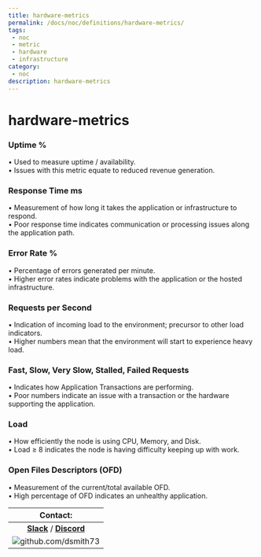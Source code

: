 ```yaml
---
title: hardware-metrics
permalink: /docs/noc/definitions/hardware-metrics/
tags: 
 - noc
 - metric
 - hardware
 - infrastructure
category:
 - noc
description: hardware-metrics
---
```


# hardware-metrics  

### Uptime %  
  •	Used to measure uptime / availability.  
  •	Issues with this metric equate to reduced revenue generation.  
### Response Time ms  
  •	Measurement of how long it takes the application or infrastructure to respond.  
  •	Poor response time indicates communication or processing issues along the application path.  
### Error Rate %  
  •	Percentage of errors generated per minute.  
  •	Higher error rates indicate problems with the application or the hosted infrastructure.  
### Requests per Second  
  •	Indication of incoming load to the environment; precursor to other load indicators.  
  •	Higher numbers mean that the environment will start to experience heavy load.  
### Fast, Slow, Very Slow, Stalled, Failed Requests  
  •	Indicates how Application Transactions are performing.  
  •	Poor numbers indicate an issue with a transaction or the hardware supporting the application.  
### Load  
  •	How efficiently the node is using CPU, Memory, and Disk.  
  •	Load ≥ 8 indicates the node is having difficulty keeping up with work.  
### Open Files Descriptors (OFD)  
  •	Measurement of the current/total available OFD.  
  •	High percentage of OFD indicates an unhealthy application.  




| Contact: |
| :---------: |
| **[Slack](https://101101workspace.slack.com/archives/D012ESWSXHQ "dsmith73 on 101101 workspace")**  / **[Discord](https://discord.gg/RmzVNzx)** |
| ![github.com/dsmith73](https://avatars1.githubusercontent.com/u/44279121?s=60&u=7a933a33b51505f9d6435eeffae1c8156a47dc77&v=4 "github.com/dsmith73") |
